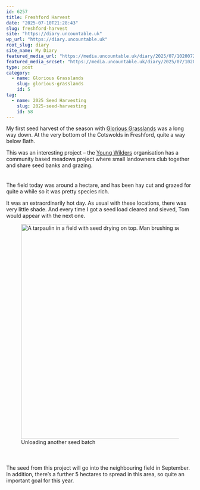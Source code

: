 ```yaml
---
id: 6257
title: Freshford Harvest
date: "2025-07-10T21:28:43"
slug: freshford-harvest
site: "https://diary.uncountable.uk"
wp_url: "https://diary.uncountable.uk"
root_slug: diary
site_name: My Diary
featured_media_url: "https://media.uncountable.uk/diary/2025/07/10200728/IMG20250710120700.webp"
featured_media_srcset: "https://media.uncountable.uk/diary/2025/07/10200728/IMG20250710120700-300x169.webp 300w, https://media.uncountable.uk/diary/2025/07/10200728/IMG20250710120700-1024x576.webp 1024w, https://media.uncountable.uk/diary/2025/07/10200728/IMG20250710120700-150x150.webp 150w, https://media.uncountable.uk/diary/2025/07/10200728/IMG20250710120700-640x360.webp 640w, https://media.uncountable.uk/diary/2025/07/10200728/IMG20250710120700.webp 1973w"
type: post
category:
  - name: Glorious Grasslands
    slug: glorious-grasslands
    id: 5
tag:
  - name: 2025 Seed Harvesting
    slug: 2025-seed-harvesting
    id: 58
---
```



<p>My first seed harvest of the season with <a href="https://www.cotswolds-nl.org.uk/looking-after/our-grasslands-projects/glorious-cotswolds-grasslands/">Glorious Grasslands</a> was a long way down. At the very bottom of the Cotswolds in Freshford, quite a way below Bath.</p>



<p>This was an interesting project &#8211; the <a href="https://www.youngwilders.org/">Young Wilders</a> organisation has a community based meadows project where small landowners club together and share seed banks and grazing.  </p>


<style>.kb-row-layout-id6257_65286c-09 > .kt-row-column-wrap{align-content:start;}:where(.kb-row-layout-id6257_65286c-09 > .kt-row-column-wrap) > .wp-block-kadence-column{justify-content:start;}.kb-row-layout-id6257_65286c-09 > .kt-row-column-wrap{column-gap:var(--global-kb-gap-md, 2rem);row-gap:var(--global-kb-gap-md, 2rem);padding-top:var(--global-kb-spacing-xxs, 0.5rem);padding-bottom:var(--global-kb-spacing-sm, 1.5rem);grid-template-columns:repeat(2, minmax(0, 1fr));}.kb-row-layout-id6257_65286c-09 > .kt-row-layout-overlay{opacity:0.30;}@media all and (max-width: 1024px){.kb-row-layout-id6257_65286c-09 > .kt-row-column-wrap{grid-template-columns:repeat(2, minmax(0, 1fr));}}@media all and (max-width: 767px){.kb-row-layout-id6257_65286c-09 > .kt-row-column-wrap{grid-template-columns:minmax(0, 1fr);}.kb-row-layout-id6257_65286c-09 > .kt-row-column-wrap > .wp-block-kadence-column:nth-of-type(1){order:2;}.kb-row-layout-id6257_65286c-09 > .kt-row-column-wrap > .wp-block-kadence-column:nth-of-type(2){order:1;}.kb-row-layout-id6257_65286c-09 > .kt-row-column-wrap > .wp-block-kadence-column:nth-of-type(3){order:12;}.kb-row-layout-id6257_65286c-09 > .kt-row-column-wrap > .wp-block-kadence-column:nth-of-type(4){order:11;}.kb-row-layout-id6257_65286c-09 > .kt-row-column-wrap > .wp-block-kadence-column:nth-of-type(5){order:22;}.kb-row-layout-id6257_65286c-09 > .kt-row-column-wrap > .wp-block-kadence-column:nth-of-type(6){order:21;}.kb-row-layout-id6257_65286c-09 > .kt-row-column-wrap > .wp-block-kadence-column:nth-of-type(7){order:32;}.kb-row-layout-id6257_65286c-09 > .kt-row-column-wrap > .wp-block-kadence-column:nth-of-type(8){order:31;}}</style><div class="kb-row-layout-wrap kb-row-layout-id6257_65286c-09 alignnone wp-block-kadence-rowlayout"><div class="kt-row-column-wrap kt-has-2-columns kt-row-layout-equal kt-tab-layout-inherit kt-mobile-layout-row kt-row-valign-top">
<style>.kadence-column6257_09556e-e2 > .kt-inside-inner-col,.kadence-column6257_09556e-e2 > .kt-inside-inner-col:before{border-top-left-radius:0px;border-top-right-radius:0px;border-bottom-right-radius:0px;border-bottom-left-radius:0px;}.kadence-column6257_09556e-e2 > .kt-inside-inner-col{column-gap:var(--global-kb-gap-sm, 1rem);}.kadence-column6257_09556e-e2 > .kt-inside-inner-col{flex-direction:column;}.kadence-column6257_09556e-e2 > .kt-inside-inner-col > .aligncenter{width:100%;}.kadence-column6257_09556e-e2 > .kt-inside-inner-col:before{opacity:0.3;}.kadence-column6257_09556e-e2{position:relative;}@media all and (max-width: 1024px){.kadence-column6257_09556e-e2 > .kt-inside-inner-col{flex-direction:column;justify-content:center;}}@media all and (max-width: 767px){.kadence-column6257_09556e-e2 > .kt-inside-inner-col{flex-direction:column;justify-content:center;}}</style>
<div class="wp-block-kadence-column kadence-column6257_09556e-e2"><div class="kt-inside-inner-col">
<p>The field today was around a hectare, and has been hay cut and grazed for quite a while so it was pretty species rich.</p>



<p>It was an extraordinarily hot day.  As usual with these locations, there was very little shade.  And every time I got a seed load cleared and sieved, Tom would appear with the next one.</p>
</div></div>


<style>.kadence-column6257_0303b9-92 > .kt-inside-inner-col,.kadence-column6257_0303b9-92 > .kt-inside-inner-col:before{border-top-left-radius:0px;border-top-right-radius:0px;border-bottom-right-radius:0px;border-bottom-left-radius:0px;}.kadence-column6257_0303b9-92 > .kt-inside-inner-col{column-gap:var(--global-kb-gap-sm, 1rem);}.kadence-column6257_0303b9-92 > .kt-inside-inner-col{flex-direction:column;}.kadence-column6257_0303b9-92 > .kt-inside-inner-col > .aligncenter{width:100%;}.kadence-column6257_0303b9-92 > .kt-inside-inner-col:before{opacity:0.3;}.kadence-column6257_0303b9-92{position:relative;}@media all and (max-width: 1024px){.kadence-column6257_0303b9-92 > .kt-inside-inner-col{flex-direction:column;justify-content:center;}}@media all and (max-width: 767px){.kadence-column6257_0303b9-92 > .kt-inside-inner-col{flex-direction:column;justify-content:center;}}</style>
<div class="wp-block-kadence-column kadence-column6257_0303b9-92"><div class="kt-inside-inner-col">
<figure class="wp-block-image size-large"><img loading="lazy" decoding="async" width="1024" height="576" src="https://media.uncountable.uk/diary/2025/07/10200719/IMG20250710113616-1024x576.webp" alt="A tarpaulin in a field with seed drying on top. Man brushing seed onto tarpaulin in background" class="wp-image-6249" srcset="https://media.uncountable.uk/diary/2025/07/10200719/IMG20250710113616-1024x576.webp 1024w, https://media.uncountable.uk/diary/2025/07/10200719/IMG20250710113616-300x169.webp 300w, https://media.uncountable.uk/diary/2025/07/10200719/IMG20250710113616-640x360.webp 640w, https://media.uncountable.uk/diary/2025/07/10200719/IMG20250710113616.webp 1763w" sizes="auto, (max-width: 1024px) 100vw, 1024px" /><figcaption class="wp-element-caption">Unloading another seed batch</figcaption></figure>
</div></div>

</div></div>


<p>The seed from this project will go into the neighbouring field in September.  In addition, there&#8217;s a further 5 hectares to spread in this area, so quite an important goal for this year.</p>
